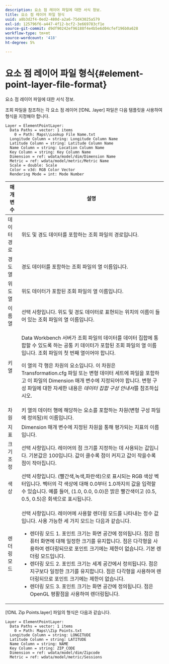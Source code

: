 ```yaml
---
description: 요소 점 레이어 파일에 대한 서식 정보.
title: 요소 점 레이어 파일 형식
uuid: a8b3d2f4-0ed2-480d-a2a6-75d43025a579
exl-id: 125796f6-a447-4f12-bcf2-3e669783cf1e
source-git-commit: d9df90242ef96188f4e4b5e6d04cfef196b0a628
workflow-type: tm+mt
source-wordcount: '418'
ht-degree: 5%

---
```


# 요소 점 레이어 파일 형식{#element-point-layer-file-format}

요소 점 레이어 파일에 대한 서식 정보.

조회 파일을 참조하는 각 요소 점 레이어 [!DNL .layer] 파일은 다음 템플릿을 사용하여 형식을 지정해야 합니다.

```
Layer = ElementPointLayer:
  Data Paths = vector: 1 items
    0 = Path: Maps\\Lookup File Name.txt
  Longitude Column = string: Longitude Column Name
  Latitude Column = string: Latitude Column Name
  Name Column = string: Location Column Name
  Key Column = string: Key Column Name
  Dimension = ref: wdata/model/dim/Dimension Name
  Metric = ref: wdata/model/metric/Metric Name
  Scale = double: Scale
  Color = v3d: RGB Color Vector
  Rendering Mode = int: Mode Number
```

<table id="table_B2BC5FE8C80E4680B9A565878192D75B"> 
 <thead> 
  <tr> 
   <th colname="col1" class="entry"> 매개 변수 </th> 
   <th colname="col2" class="entry"> 설명 </th> 
  </tr> 
 </thead>
 <tbody> 
  <tr> 
   <td colname="col1"> 데이터 경로 </td> 
   <td colname="col2"> 위도 및 경도 데이터를 포함하는 조회 파일의 경로입니다. </td> 
  </tr> 
  <tr> 
   <td colname="col1"> 경도 열 </td> 
   <td colname="col2"> 경도 데이터를 포함하는 조회 파일의 열 이름입니다. </td> 
  </tr> 
  <tr> 
   <td colname="col1"> 위도 열 </td> 
   <td colname="col2"> 위도 데이터가 포함된 조회 파일의 열 이름입니다. </td> 
  </tr> 
  <tr> 
   <td colname="col1"> 이름 열 </td> 
   <td colname="col2"> 선택 사항입니다. 위도 및 경도 데이터로 표현되는 위치의 이름이 들어 있는 조회 파일의 열 이름입니다. </td> 
  </tr> 
  <tr> 
   <td colname="col1"> 키 열 </td> 
   <td colname="col2"> <p>Data Workbench 서버가 조회 파일의 데이터를 데이터 집합에 통합할 수 있도록 하는 공통 키 데이터가 포함된 조회 파일의 열 이름입니다. 조회 파일의 첫 번째 열이어야 합니다. </p> <p>이 열의 각 행은 차원의 요소입니다. 이 차원은 <span class="filepath"> Transformation.cfg</span> 파일 또는 변형 데이터 세트에 파일을 포함하고 이 파일의 Dimension 매개 변수에 지정되어야 합니다. 변형 구성 파일에 대한 자세한 내용은 <i>데이터 집합 구성 안내서</i>를 참조하십시오. </p> </td> 
  </tr> 
  <tr> 
   <td colname="col1"> 차원 </td> 
   <td colname="col2"><span class="wintitle"> 키</span> 열의 데이터 행에 해당하는 요소를 포함하는 차원(변형 구성 파일에 정의됨)의 이름입니다. </td> 
  </tr> 
  <tr> 
   <td colname="col1"> 지표 </td> 
   <td colname="col2"> Dimension 매개 변수에 지정된 차원을 통해 평가되는 지표의 이름입니다. </td> 
  </tr> 
  <tr> 
   <td colname="col1"> 크기 조정 </td> 
   <td colname="col2"> 선택 사항입니다. 레이어의 점 크기를 지정하는 데 사용되는 값입니다. 기본값은 100입니다. 값이 클수록 점이 커지고 값이 작을수록 점이 작아집니다. </td> 
  </tr> 
  <tr> 
   <td colname="col1"> 색상 </td> 
   <td colname="col2"> 선택 사항입니다. (빨간색,녹색,파란색)으로 표시되는 RGB 색상 벡터입니다. 벡터의 각 색상에 대해 0.0부터 1.0까지의 값을 입력할 수 있습니다. 예를 들어, (1.0, 0.0, 0.0)은 밝은 빨간색이고 (0.5, 0.5, 0.5)은 회색으로 표시됩니다. </td> 
  </tr> 
  <tr> 
   <td colname="col1"> 렌더링 모드 </td> 
   <td colname="col2"> <p>선택 사항입니다. 레이어에 사용할 렌더링 모드를 나타내는 정수 값입니다. 사용 가능한 세 가지 모드는 다음과 같습니다. 
     <ul id="ul_CBB26B32505846A39FEB85E831E1C7AB"> 
      <li id="li_B31528A8858C4418ABCDFF0B4EFB25D7">렌더링 모드 1. 포인트 크기는 화면 공간에 정의됩니다. 점은 컴퓨터 화면에 대해 일정한 크기를 유지합니다. 점은 다각형을 사용하여 렌더링되므로 포인트 크기에는 제한이 없습니다. 기본 렌더링 모드입니다. </li> 
      <li id="li_CA0C3E0DBF004ADBB4D7819C0BF192FC">렌더링 모드 2. 포인트 크기는 세계 공간에서 정의됩니다. 점은 지구보다 일정한 크기를 유지합니다. 점은 다각형을 사용하여 렌더링되므로 포인트 크기에는 제한이 없습니다. </li> 
      <li id="li_8F8729976DDB434D869E81D4381E2688">렌더링 모드 3. 포인트 크기는 화면 공간에 정의됩니다. 점은 OpenGL 평활점을 사용하여 렌더링됩니다. </li> 
     </ul> </p> </td> 
  </tr> 
 </tbody> 
</table>

[!DNL Zip Points.layer] 파일의 형식은 다음과 같습니다.

```
Layer = ElementPointLayer:
  Data Paths = vector: 1 items
    0 = Path: Maps\\Zip Points.txt
  Longitude Column = string: LONGITUDE
  Latitude Column = string: LATITUDE
  Name Column = string: NAME
  Key Column = string: ZIP_CODE
  Dimension = ref: wdata/model/dim/Zipcode
  Metric = ref: wdata/model/metric/Sessions
```
